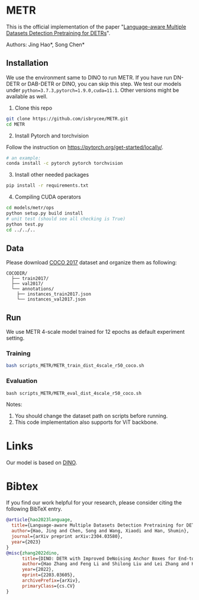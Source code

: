 # METR 

This is the official implementation of the paper "[Language-aware Multiple Datasets Detection Pretraining for DETRs](https://arxiv.org/abs/2304.03580)". 

Authors: Jing Hao*, Song Chen*

## Installation
We use the environment same to DINO to run METR. If you have run DN-DETR or DAB-DETR or DINO, you can skip this step.
We test our models under ```python=3.7.3,pytorch=1.9.0,cuda=11.1```. Other versions might be available as well.

1. Clone this repo
```sh
git clone https://github.com/isbrycee/METR.git
cd METR
```

2. Install Pytorch and torchvision

Follow the instruction on https://pytorch.org/get-started/locally/.
```sh
# an example:
conda install -c pytorch pytorch torchvision
```

3. Install other needed packages
```sh
pip install -r requirements.txt
```

4. Compiling CUDA operators
```sh
cd models/metr/ops
python setup.py build install
# unit test (should see all checking is True)
python test.py
cd ../../..
```

## Data
Please download [COCO 2017](https://cocodataset.org/) dataset and organize them as following:
```
COCODIR/
  ├── train2017/
  ├── val2017/
  └── annotations/
  	├── instances_train2017.json
  	└── instances_val2017.json
```

## Run
We use METR 4-scale model trained for 12 epochs as default experiment setting.

### Training

```sh
bash scripts_METR/METR_train_dist_4scale_r50_coco.sh

```

### Evaluation
```
bash scripts_METR/METR_eval_dist_4scale_r50_coco.sh
```
Notes:
1. You should change the dataset path on scripts before running.
2. This code implementation also supports for ViT backbone.

# Links
Our model is based on [DINO](https://arxiv.org/abs/2203.03605).


# Bibtex
If you find our work helpful for your research, please consider citing the following BibTeX entry.   
```bibtex
@article{hao2023language,
  title={Language-aware Multiple Datasets Detection Pretraining for DETRs},
  author={Hao, Jing and Chen, Song and Wang, Xiaodi and Han, Shumin},
  journal={arXiv preprint arXiv:2304.03580},
  year={2023}
}
@misc{zhang2022dino,
      title={DINO: DETR with Improved DeNoising Anchor Boxes for End-to-End Object Detection}, 
      author={Hao Zhang and Feng Li and Shilong Liu and Lei Zhang and Hang Su and Jun Zhu and Lionel M. Ni and Heung-Yeung Shum},
      year={2022},
      eprint={2203.03605},
      archivePrefix={arXiv},
      primaryClass={cs.CV}
}
```
